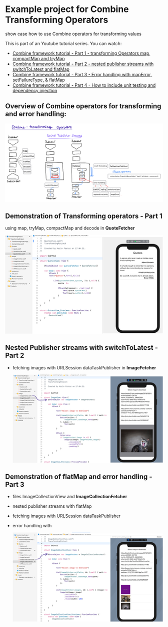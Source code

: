 # Example project for Combine Transforming Operators 

show case how to use Combine operators for transforming values

This is part of an Youtube tutorial series. You can watch:
- [Combine framework tutorial - Part 1 - transforming Operators map, compactMap and tryMap](https://youtu.be/HE83lN_XteA)
- [Combine framework tutorial - Part 2 -  nested publisher streams with switchToLatest and flatMap](https://youtu.be/BuJVtaif76c)
- [Combine framework tutorial - Part 3 -  Error handling with mapError, setFailureType, & flatMap](https://youtu.be/M96zPRKC6Ao) 
- [Combine framework tutorial - Part 4 - How to include unit testing and dependency injection](https://youtu.be/2Cjs6bRGStU)

 
## Overview of Combine operators for transforming and error handling:
![](images/OperatorOverview.png)


##  Demonstration of Transforming operators - Part 1

using map, tryMap, compactMap and decode in **QuoteFetcher**

   ![](images/MapOperators.png)


##  Nested Publisher streams with switchToLatest - Part 2

- fetching images with URLSession dataTaskPublisher in **ImageFetcher**

   ![](images/SwitchToLatest.png)


## Demonstration of flatMap and error handling - Part 3
- files ImageCollectionView and **ImageCollectionFetcher**
- nested publisher streams with flatMap
- fetching images with URLSession dataTaskPublisher
- error handling with 

   ![](images/Flatmap.png)
